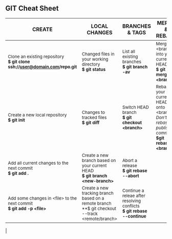 ## GIT Cheat Sheet

 CREATE | LOCAL CHANGES | BRANCHES & TAGS | MERGE & REBASE
  ---   |     ---       |      ----       |      ---
  <sup>Clone an existing repository <br/> **$ git clone ssh://user@domain.com/repo.git**<sup> | <sup>Changed files in your working directory <br/> **$ git status**<sup> | <sup>List all existing branches <br/> **$ git branch -av**<sup> | <sup>Merge \<branch\> into your current HEAD <br/> **$ git merge \<branch\>**<sup>
 <sup>Create a new local repository <br/> **$ git init**<sup> | <sup>Changes to tracked files <br/> **$ git diff**<sup> | <sup>Switch HEAD branch <br/> **$ git checkout \<branch\>**<sup> | <sup>Rebase your current HEAD onto \<branch\> <br/> *Don't rebase publised commits* <br/> **$git rebase \<branch\>**<sup> |
 | <sup>Add all current changes to the next commit <br/> **$ git add \.**<sup> | <sup>Create a new branch based on your current HEAD <br/> **$ git branch \<new\-branch\>**<sup> | <sup>Abort a release <br/> **$ git rebase --abort**<sup> |
 | <sup>Add some changes in \<file\> to the next commit <br/> **$ git add -p \<file\>**<sup> | <sup>Create a new tracking branch based on a remote branch <br/> **$ git checkout --track \<remote/branch\><sup> | <sup>Continue a releae after resolving conflicts <br/> **$ git rebase --continue**<sup> |
 | 
 